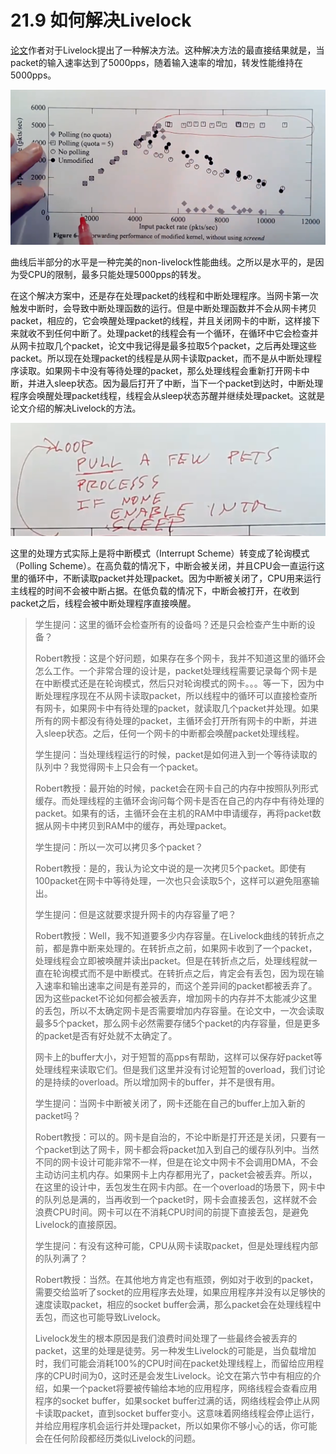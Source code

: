 # 21.9 如何解决Livelock

[论文](https://pdos.csail.mit.edu/6.828/2020/readings/mogul96usenix.pdf)作者对于Livelock提出了一种解决方法。这种解决方法的最直接结果就是，当packet的输入速率达到了5000pps，随着输入速率的增加，转发性能维持在5000pps。

![](../.gitbook/assets/image%20%28453%29.png)

曲线后半部分的水平是一种完美的non-livelock性能曲线。之所以是水平的，是因为受CPU的限制，最多只能处理5000pps的转发。

在这个解决方案中，还是存在处理packet的线程和中断处理程序。当网卡第一次触发中断时，会导致中断处理函数的运行。但是中断处理函数并不会从网卡拷贝packet，相应的，它会唤醒处理packet的线程，并且关闭网卡的中断，这样接下来就收不到任何中断了。处理packet的线程会有一个循环，在循环中它会检查并从网卡拉取几个packet，论文中我记得是最多拉取5个packet，之后再处理这些packet。所以现在处理packet的线程是从网卡读取packet，而不是从中断处理程序读取。如果网卡中没有等待处理的packet，那么处理线程会重新打开网卡中断，并进入sleep状态。因为最后打开了中断，当下一个packet到达时，中断处理程序会唤醒处理packet线程，线程会从sleep状态苏醒并继续处理packet。这就是论文介绍的解决Livelock的方法。

![](../.gitbook/assets/image%20%28455%29.png)

这里的处理方式实际上是将中断模式（Interrupt Scheme）转变成了轮询模式（Polling Scheme）。在高负载的情况下，中断会被关闭，并且CPU会一直运行这里的循环中，不断读取packet并处理packet。因为中断被关闭了，CPU用来运行主线程的时间不会被中断占据。在低负载的情况下，中断会被打开，在收到packet之后，线程会被中断处理程序直接唤醒。

> 学生提问：这里的循环会检查所有的设备吗？还是只会检查产生中断的设备？
>
> Robert教授：这是个好问题，如果存在多个网卡，我并不知道这里的循环会怎么工作。一个非常合理的设计是，packet处理线程需要记录每个网卡是在中断模式还是在轮询模式，然后只对轮询模式的网卡。。。等一下，因为中断处理程序现在不从网卡读取packet，所以线程中的循环可以直接检查所有网卡，如果网卡中有待处理的packet，就读取几个packet并处理。如果所有的网卡都没有待处理的packet，主循环会打开所有网卡的中断，并进入sleep状态。之后，任何一个网卡的中断都会唤醒packet处理线程。
>
> 学生提问：当处理线程运行的时候，packet是如何进入到一个等待读取的队列中？我觉得网卡上只会有一个packet。
>
> Robert教授：最开始的时候，packet会在网卡自己的内存中按照队列形式缓存。而处理线程的主循环会询问每个网卡是否在自己的内存中有待处理的packet。如果有的话，主循环会在主机的RAM中申请缓存，再将packet数据从网卡中拷贝到RAM中的缓存，再处理packet。
>
> 学生提问：所以一次可以拷贝多个packet？
>
> Robert教授：是的，我认为论文中说的是一次拷贝5个packet。即使有100packet在网卡中等待处理，一次也只会读取5个，这样可以避免阻塞输出。
>
> 学生提问：但是这就要求提升网卡的内存容量了吧？
>
> Robert教授：Well，我不知道要多少内存容量。在Livelock曲线的转折点之前，都是靠中断来处理的。在转折点之前，如果网卡收到了一个packet，处理线程会立即被唤醒并读出packet。但是在转折点之后，处理线程就一直在轮询模式而不是中断模式。在转折点之后，肯定会有丢包，因为现在输入速率和输出速率之间是有差异的，而这个差异间的packet都被丢弃了。因为这些packet不论如何都会被丢弃，增加网卡的内存并不太能减少这里的丢包，所以不太确定网卡是否需要增加内存容量。在论文中，一次会读取最多5个packet，那么网卡必然需要存储5个packet的内存容量，但是更多的packet是否有好处就不太确定了。
>
> 网卡上的buffer大小，对于短暂的高pps有帮助，这样可以保存好packet等处理线程来读取它们。但是我们这里并没有讨论短暂的overload，我们讨论的是持续的overload。所以增加网卡的buffer，并不是很有用。
>
> 学生提问：当网卡中断被关闭了，网卡还能在自己的buffer上加入新的packet吗？
>
> Robert教授：可以的。网卡是自治的，不论中断是打开还是关闭，只要有一个packet到达了网卡，网卡都会将packet加入到自己的缓存队列中。当然不同的网卡设计可能非常不一样，但是在论文中网卡不会调用DMA，不会主动访问主机内存。如果网卡上内存都用光了，packet会被丢弃。所以，在这里的设计中，丢包发生在网卡内部。在一个overload的场景下，网卡中的队列总是满的，当再收到一个packet时，网卡会直接丢包，这样就不会浪费CPU时间。网卡可以在不消耗CPU时间的前提下直接丢包，是避免Livelock的直接原因。
>
> 学生提问：有没有这种可能，CPU从网卡读取packet，但是处理线程内部的队列满了？
>
> Robert教授：当然。在其他地方肯定也有瓶颈，例如对于收到的packet，需要交给监听了socket的应用程序去处理，如果应用程序并没有以足够快的速度读取packet，相应的socket buffer会满，那么packet会在处理线程中丢包，而这也可能导致Livelock。
>
> Livelock发生的根本原因是我们浪费时间处理了一些最终会被丢弃的packet，这里的处理是徒劳。另一种发生Livelock的可能是，当负载增加时，我们可能会消耗100%的CPU时间在packet处理线程上，而留给应用程序的CPU时间为0，这时还是会发生Livelock。论文在第六节中有相应的介绍，如果一个packet将要被传输给本地的应用程序，网络线程会查看应用程序的socket buffer，如果socket buffer过满的话，网络线程会停止从网卡读取packet，直到socket buffer变小。这意味着网络线程会停止运行，并给应用程序机会运行并处理packet，所以如果你不够小心的话，你可能会在任何阶段都经历类似Livelock的问题。

